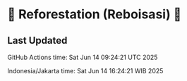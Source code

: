
# 🌳 Reforestation (Reboisasi) 🌲

## Last Updated

GitHub Actions time: Sat Jun 14 09:24:21 UTC 2025

Indonesia/Jakarta time: Sat Jun 14 16:24:21 WIB 2025

